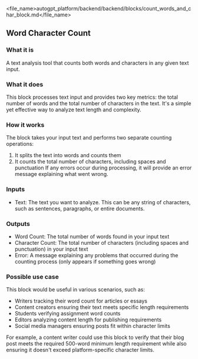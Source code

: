 
<file_name>autogpt_platform/backend/backend/blocks/count_words_and_char_block.md</file_name>

## Word Character Count

### What it is
A text analysis tool that counts both words and characters in any given text input.

### What it does
This block processes text input and provides two key metrics: the total number of words and the total number of characters in the text. It's a simple yet effective way to analyze text length and complexity.

### How it works
The block takes your input text and performs two separate counting operations:
1. It splits the text into words and counts them
2. It counts the total number of characters, including spaces and punctuation
If any errors occur during processing, it will provide an error message explaining what went wrong.

### Inputs
- Text: The text you want to analyze. This can be any string of characters, such as sentences, paragraphs, or entire documents.

### Outputs
- Word Count: The total number of words found in your input text
- Character Count: The total number of characters (including spaces and punctuation) in your input text
- Error: A message explaining any problems that occurred during the counting process (only appears if something goes wrong)

### Possible use case
This block would be useful in various scenarios, such as:
- Writers tracking their word count for articles or essays
- Content creators ensuring their text meets specific length requirements
- Students verifying assignment word counts
- Editors analyzing content length for publishing requirements
- Social media managers ensuring posts fit within character limits

For example, a content writer could use this block to verify that their blog post meets the required 500-word minimum length requirement while also ensuring it doesn't exceed platform-specific character limits.

